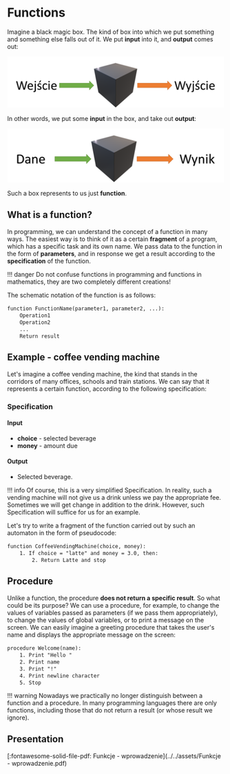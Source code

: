 # Functions

Imagine a black magic box. The kind of box into which we put something and something else falls out of it. We put **input** into it, and **output** comes out:

![](<../../assets/image (32).png>)

In other words, we put some **input** in the box, and take out **output**:

![](<../../assets/image (33).png>)

Such a box represents to us just **function**.

## What is a function?

In programming, we can understand the concept of a function in many ways. The easiest way is to think of it as a certain **fragment** of a program, which has a specific task and its own name. We pass data to the function in the form of **parameters**, and in response we get a result according to the **specification** of the function.

!!! danger
	 Do not confuse functions in programming and functions in mathematics, they are two completely different creations!

The schematic notation of the function is as follows:

```
function FunctionName(parameter1, parameter2, ...):
    Operation1
    Operation2
    ...
    Return result
```

## Example - coffee vending machine

Let's imagine a coffee vending machine, the kind that stands in the corridors of many offices, schools and train stations. We can say that it represents a certain function, according to the following specification:

### Specification

#### Input

* **choice** - selected beverage
* **money** - amount due

#### Output

* Selected beverage.

!!! info
	 Of course, this is a very simplified Specification. In reality, such a vending machine will not give us a drink unless we pay the appropriate fee. Sometimes we will get change in addition to the drink. However, such Specification will suffice for us for an example.

Let's try to write a fragment of the function carried out by such an automaton in the form of pseudocode:

```
function CoffeeVendingMachine(choice, money):
    1. If choice = "latte" and money = 3.0, then:
        2. Return Latte and stop   
```

## Procedure

Unlike a function, the procedure **does not return a specific result**. So what could be its purpose? We can use a procedure, for example, to change the values of variables passed as parameters (if we pass them appropriately), to change the values of global variables, or to print a message on the screen. We can easily imagine a greeting procedure that takes the user's name and displays the appropriate message on the screen:

```
procedure Welcome(name):
    1. Print "Hello "
    2. Print name
    3. Print "!"
    4. Print newline character
    5. Stop
```

!!! warning
	 Nowadays we practically no longer distinguish between a function and a procedure. In many programming languages there are only functions, including those that do not return a result (or whose result we ignore).

## Presentation

[:fontawesome-solid-file-pdf: Funkcje - wprowadzenie](../../assets/Funkcje - wprowadzenie.pdf)

